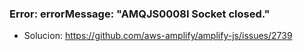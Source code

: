 ### Error: errorMessage: "AMQJS0008I Socket closed."
- Solucion:
https://github.com/aws-amplify/amplify-js/issues/2739